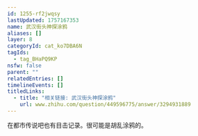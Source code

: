 ```yaml
---
id: 1255-rf2jwqsy
lastUpdated: 1757167353
name: 武汉街头神探涂鸦
aliases: []
layer: 8
categoryId: cat_ko7DBA6N
tagIds:
  - tag_BHaPQ9KP
nsfw: false
parent: ""
relatedEntries: []
timelineEvents: []
titledLinks:
  - title: "相关链接: 武汉街头神探涂鸦"
    url: www.zhihu.com/question/449596775/answer/3294931889
---
```


在都市传说吧也有目击记录。很可能是胡乱涂鸦的。